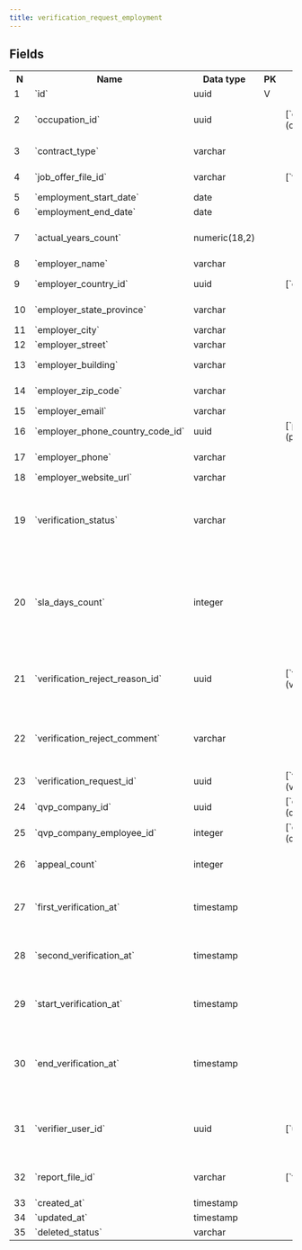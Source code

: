 ```yaml
---
title: verification_request_employment 
---
```


## Fields

<table style="width: 100%">
    <colgroup>
       <col span="1" style="width: 3%;"/>
       <col span="1" style="width: 12%;"/>
       <col span="1" style="width: 10%;"/>
       <col span="1" style="width: 3%;"/>
       <col span="1" style="width: 12%;"/>
       <col span="1" style="width: 60%;"/>
    </colgroup>
  <tr>
    <th>N</th>
    <th>Name</th>
    <th>Data type</th>
    <th>PK</th>
    <th>FK</th>
    <th>Description</th>
  </tr>
<tr><td>1</td><td>`id`</td><td>uuid</td><td>V</td><td></td><td>autogen</td></tr>
<tr><td>2</td><td>`occupation_id`</td><td>uuid</td><td></td><td>[`occupations`](occupations.md)</td><td>An occupation from the list of occupations that matches occupation_name</td></tr>
<tr><td>3</td><td>`contract_type`</td><td>varchar</td><td></td><td></td><td>Enum: FULL_TIME, PART_TIME</td></tr>
<tr><td>4</td><td>`job_offer_file_id`</td><td>varchar</td><td></td><td>[`file_storage`](file_storage.md)</td><td>Experience or Clearance Certificate </td></tr>
<tr><td>5</td><td>`employment_start_date`</td><td>date</td><td></td><td></td><td>employment start date</td></tr>
<tr><td>6</td><td>`employment_end_date`</td><td>date</td><td></td><td></td><td></td></tr>
<tr><td>7</td><td>`actual_years_count`</td><td>numeric(18,2)</td><td></td><td></td><td>actual working years calculated in accordance with US APPL-38</td></tr>
<tr><td>8</td><td>`employer_name`</td><td>varchar</td><td></td><td></td><td>Employer name</td></tr>
<tr><td>9</td><td>`employer_country_id`</td><td>uuid</td><td></td><td>[`countries`](countries.md)</td><td>Employment address: country</td></tr>
<tr><td>10</td><td>`employer_state_province`</td><td>varchar</td><td></td><td></td><td>Employment address: state/province</td></tr>
<tr><td>11</td><td>`employer_city`</td><td>varchar</td><td></td><td></td><td>Employment address: city</td></tr>
<tr><td>12</td><td>`employer_street`</td><td>varchar</td><td></td><td></td><td>Employment address: street</td></tr>
<tr><td>13</td><td>`employer_building`</td><td>varchar</td><td></td><td></td><td>Employment address: building</td></tr>
<tr><td>14</td><td>`employer_zip_code`</td><td>varchar</td><td></td><td></td><td>Employment address: zip code</td></tr>
<tr><td>15</td><td>`employer_email`</td><td>varchar</td><td></td><td></td><td>Employer's email</td></tr>
<tr><td>16</td><td>`employer_phone_country_code_id`</td><td>uuid</td><td></td><td>[`phone_country_codes`](phone_country_codes.md)</td><td>Employer's phone country code</td></tr>
<tr><td>17</td><td>`employer_phone`</td><td>varchar</td><td></td><td></td><td>Employer's phone number without country code</td></tr>
<tr><td>18</td><td>`employer_website_url`</td><td>varchar</td><td></td><td></td><td>Employer's website</td></tr>
<tr><td>19</td><td>`verification_status`</td><td>varchar</td><td></td><td></td><td>One of: DRAFT, PENDING, IN_PROGRESS, FOR_UPDATE, UPDATED, ON_HOLD, VERIFIED, UNABLE_TO_VERIFY, REJECTED, WITHDRAWN</td></tr>
<tr><td>20</td><td>`sla_days_count`</td><td>integer</td><td></td><td></td><td>Number of days that this vr is in verification - from setting PENDING status to setting one of the final statuses: VERIFIED, UNABLE_TO_VERIFY, REJECTED. This attribute is recalculated daily</td></tr>
<tr><td>21</td><td>`verification_reject_reason_id`</td><td>uuid</td><td></td><td>[`verification_reject_reasons`](verification_reject_reasons.md)</td><td>Nullable. When verification_status is REJECTED or UNABLE_TO_VERIFY, a reject reason is required.</td></tr>
<tr><td>22</td><td>`verification_reject_comment`</td><td>varchar</td><td></td><td></td><td>If verification_reject_reason_id is set and it requires comment, the comment is specified here.</td></tr>
<tr><td>23</td><td>`verification_request_id`</td><td>uuid</td><td></td><td>[`verification_requests`](verification_requests.md)</td><td>VR that this vr_employment is attached to</td></tr>
<tr><td>24</td><td>`qvp_company_id`</td><td>uuid</td><td></td><td>[`qvp_companies`](qvp_companies.md)</td><td>Service provider who does the verification</td></tr>
<tr><td>25</td><td>`qvp_company_employee_id`</td><td>integer</td><td></td><td>[`qvp_company_employees`](qvp_company_employees.md)</td><td>Service provider employee assigned for this verification</td></tr>
<tr><td>26</td><td>`appeal_count`</td><td>integer</td><td></td><td></td><td>Candidate can appeal requests in Rejected or Unable to verify statuses</td></tr>
<tr><td>27</td><td>`first_verification_at`</td><td>timestamp</td><td></td><td></td><td>Same as 'end_verification_at' when verification is done for the first time.</td></tr>
<tr><td>28</td><td>`second_verification_at`</td><td>timestamp</td><td></td><td></td><td>Same as 'end_verification_at' when verification is done for the second time.</td></tr>
<tr><td>29</td><td>`start_verification_at`</td><td>timestamp</td><td></td><td></td><td>Date and time when verification started - verificaton_status became PENDING</td></tr>
<tr><td>30</td><td>`end_verification_at`</td><td>timestamp</td><td></td><td></td><td>Date and time when verification finished - verification_status became one of: VERIFIED, UNABLE_TO_VERIFY, REJECTED, WITHDRAWN</td></tr>
<tr><td>31</td><td>`verifier_user_id`</td><td>uuid</td><td></td><td>[`users`](users.md)</td><td>User that did the verification. This must be the same user as assigned to qvp_company_employee_id</td></tr>
<tr><td>32</td><td>`report_file_id`</td><td>varchar</td><td></td><td>[`file_storage`](file_storage.md)</td><td>uuid. a ref to a file containing the verification report</td></tr>
<tr><td>33</td><td>`created_at`</td><td>timestamp</td><td></td><td></td><td></td></tr>
<tr><td>34</td><td>`updated_at`</td><td>timestamp</td><td></td><td></td><td></td></tr>
<tr><td>35</td><td>`deleted_status`</td><td>varchar</td><td></td><td></td><td>ACTIVE, DELETED</td></tr>

</table>